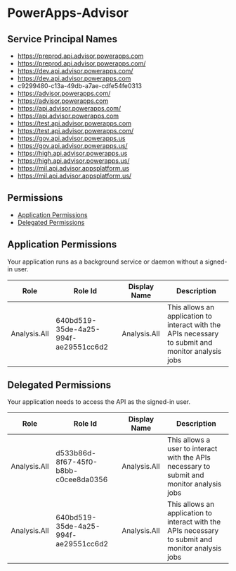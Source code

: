 # PowerApps-Advisor
## Service Principal Names
- https://preprod.api.advisor.powerapps.com
- https://preprod.api.advisor.powerapps.com/
- https://dev.api.advisor.powerapps.com/
- https://dev.api.advisor.powerapps.com
- c9299480-c13a-49db-a7ae-cdfe54fe0313
- https://advisor.powerapps.com/
- https://advisor.powerapps.com
- https://api.advisor.powerapps.com/
- https://api.advisor.powerapps.com
- https://test.api.advisor.powerapps.com
- https://test.api.advisor.powerapps.com/
- https://gov.api.advisor.powerapps.us
- https://gov.api.advisor.powerapps.us/
- https://high.api.advisor.powerapps.us
- https://high.api.advisor.powerapps.us/
- https://mil.api.advisor.appsplatform.us
- https://mil.api.advisor.appsplatform.us/

 ## Permissions
- [Application Permissions](#application-permissions)
- [Delegated Permissions](#delegated-permissions)

## Application Permissions
Your application runs as a background service or daemon without a signed-in user.

| Role | Role Id | Display Name | Description |
|---|---|---|---|
| Analysis.All | 640bd519-35de-4a25-994f-ae29551cc6d2 | Analysis.All | This allows an application to interact with the APIs necessary to submit and monitor analysis jobs |

## Delegated Permissions
Your application needs to access the API as the signed-in user. 

| Role | Role Id | Display Name | Description |
|---|---|---|---|
| Analysis.All | d533b86d-8f67-45f0-b8bb-c0cee8da0356 | Analysis.All | This allows a user to interact with the APIs necessary to submit and monitor analysis jobs |
| Analysis.All | 640bd519-35de-4a25-994f-ae29551cc6d2 | Analysis.All | This allows an application to interact with the APIs necessary to submit and monitor analysis jobs |

